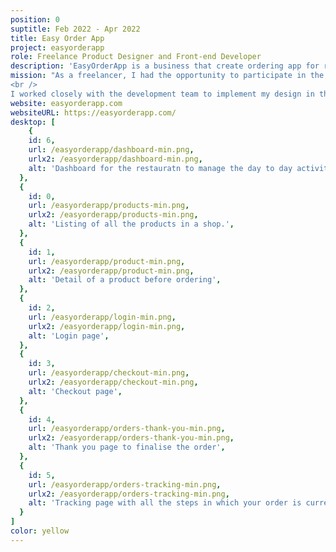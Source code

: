 ```yaml
---
position: 0
suptitle: Feb 2022 - Apr 2022
title: Easy Order App
project: easyorderapp
role: Freelance Product Designer and Front-end Developer
description: 'EasyOrderApp is a business that create ordering app for restaurant'
mission: "As a freelancer, I had the opportunity to participate in the complete redesign of the food ordering application interface for a growing company. My role was to understand the user's needs and the current pain points of the existing interface, and then design an improved user experience to facilitate online food orders.<br />
<br />
I worked closely with the development team to implement my design in the application, ensuring that the interface was easy to use, fast, and aesthetically pleasing. Thanks to my product design and front-end development skills, I was able to offer my clients a complete solution, combining design and functionality."
website: easyorderapp.com
websiteURL: https://easyorderapp.com/
desktop: [
    {
    id: 6,
    url: /easyorderapp/dashboard-min.png,
    urlx2: /easyorderapp/dashboard-min.png,
    alt: 'Dashboard for the restauratn to manage the day to day activities of their shop',
  },
  {
    id: 0,
    url: /easyorderapp/products-min.png,
    urlx2: /easyorderapp/products-min.png,
    alt: 'Listing of all the products in a shop.',
  },
  {
    id: 1,
    url: /easyorderapp/product-min.png,
    urlx2: /easyorderapp/product-min.png,
    alt: 'Detail of a product before ordering',
  },
  {
    id: 2,
    url: /easyorderapp/login-min.png,
    urlx2: /easyorderapp/login-min.png,
    alt: 'Login page',
  },
  {
    id: 3,
    url: /easyorderapp/checkout-min.png,
    urlx2: /easyorderapp/checkout-min.png,
    alt: 'Checkout page',
  },
  {
    id: 4,
    url: /easyorderapp/orders-thank-you-min.png,
    urlx2: /easyorderapp/orders-thank-you-min.png,
    alt: 'Thank you page to finalise the order',
  },
  {
    id: 5,
    url: /easyorderapp/orders-tracking-min.png,
    urlx2: /easyorderapp/orders-tracking-min.png,
    alt: 'Tracking page with all the steps in which your order is currently in',
  }
]
color: yellow
---
```

